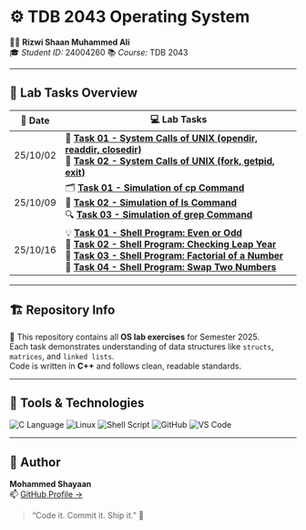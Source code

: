 
# ⚙️ TDB 2043 Operating System

👨‍💻 **Rizwi Shaan Muhammed Ali**  
🎓 *Student ID:* 24004260
📚 *Course:* TDB 2043 

---

## 🧪 Lab Tasks Overview

| 📅 **Date** | 💻 **Lab Tasks** |
|-------------|------------------|
| 25/10/02 | 🧩 [**Task 01 - System Calls of UNIX (opendir, readdir, closedir)**](https://github.com/Rizwii/OS_TBD2043/blob/main/25_10_02-Task1-2/task1.c#L5)<br>🔧 [**Task 02 - System Calls of UNIX (fork, getpid, exit)**](https://github.com/Rizwii/OS_TBD2043/blob/main/25_10_02-Task1-2/task2.c) |
| 25/10/09 | 🗂️ [**Task 01 - Simulation of cp Command**](https://github.com/Rizwii/OS_TBD2043/blob/main/25_10_09-Task1-2-3/task1.c)<br>📁 [**Task 02 - Simulation of ls Command**](https://github.com/mhdshayaan/OS_TBD2043/blob/main/25_10_09-Task1-2-3/task_2.c)<br>🔍 [**Task 03 - Simulation of grep Command**](https://github.com/mhdshayaan/OS_TBD2043/blob/main/25_10_09-Task1-2-3/task_3.c) |
| 25/10/16 | 💡 [**Task 01 - Shell Program: Even or Odd**](https://github.com/Rizwii/OS_TBD2043/blob/main/25_10_16-Task1-2-3-4/task1.sh)<br>🌙 [**Task 02 - Shell Program: Checking Leap Year**](https://github.com/Rizwii/OS_TBD2043/blob/main/25_10_16-Task1-2-3-4/task2.sh)<br>🧮 [**Task 03 - Shell Program: Factorial of a Number**](https://github.com/Rizwii/OS_TBD2043/blob/main/25_10_16-Task1-2-3-4/task3.sh)<br>🔁 [**Task 04 - Shell Program: Swap Two Numbers**](https://github.com/Rizwii/OS_TBD2043/blob/main/25_10_16-Task1-2-3-4/task4.sh) |

---

## 🏗️ Repository Info

🚀 This repository contains all **OS lab exercises** for Semester 2025.  
Each task demonstrates understanding of data structures like `structs`, `matrices`, and `linked lists`.  
Code is written in **C++** and follows clean, readable standards.

---

## 🧰 Tools & Technologies

![C Language](https://img.shields.io/badge/C%20Language-00599C?style=for-the-badge&logo=c&logoColor=white)
![Linux](https://img.shields.io/badge/Linux-FCC624?style=for-the-badge&logo=linux&logoColor=black)
![Shell Script](https://img.shields.io/badge/Shell%20Script-4EAA25?style=for-the-badge&logo=gnu-bash&logoColor=white)
![GitHub](https://img.shields.io/badge/GitHub-181717?style=for-the-badge&logo=github)
![VS Code](https://img.shields.io/badge/VS%20Code-007ACC?style=for-the-badge&logo=visualstudiocode)


---

## 🌟 Author
**Mohammed Shayaan**  
📫 [GitHub Profile →](https://github.com/mhdshayaan)

> “Code it. Commit it. Ship it.” 🧠
